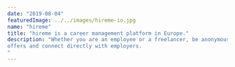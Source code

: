 ```yaml
---
date: "2019-08-04"
featuredImage: ../../images/hireme-io.jpg
name: "hireme"
title: "hireme is a career management platform in Europe."
description: "Whether you are an employee or a freelancer, be anonymously matched to live job
offers and connect directly with employers.
"
---
```

